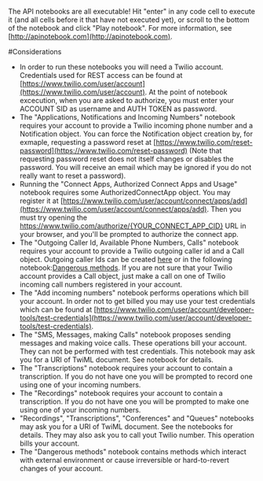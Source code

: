 The API notebooks are all executable! Hit "enter" in any code cell to execute it (and all cells before it that have not executed yet), or scroll to the bottom of the notebook and click "Play notebook". For more information, see [http://apinotebook.com](http://apinotebook.com).

#Considerations

- In order to run these notebooks you will need a Twilio account. Credentials used for REST access can be found at [https://www.twilio.com/user/account](https://www.twilio.com/user/account). At the point of notebook excecution, when you are asked to authorize, you must enter your ACCOUNT SID as username and AUTH TOKEN as password.
- The "Applications, Notifications and Incoming Numbers" notebook requires your account to provide a Twilio incoming phone number and a Notification object. You can force the Notification object creation by, for exmaple, requesting a password reset at [https://www.twilio.com/reset-password](https://www.twilio.com/reset-password) (Note that requesting password reset does not itself changes or disables the password. You will receive an email which may be ignored if you do not really want to reset a password). 
- Running the "Connect Apps, Authorized Connect Apps and Usage" notebook requires some AuthorizedConnectApp object. You may register it at [https://www.twilio.com/user/account/connect/apps/add](https://www.twilio.com/user/account/connect/apps/add). Then you must try opening the https://www.twilio.com/authorize/{YOUR_CONNECT_APP_CID} URL in your browser, and you'll be prompted to authorize the connect app.
- The "Outgoing Caller Id, Available Phone Numbers, Calls" notebook requires your account to provide a Twilio outgoing caller id and a Call object. Outgoing caller Ids can be created [here](https://www.twilio.com/user/account/phone-numbers/verified) or in the following notebook:[Dangerous methods](/apiplatform/popular/#/portals/organizations/52560d3f-c37a-409d-9887-79e0a9a9ecff/apis/5502/versions/5487/pages/30302). If you are not sure that your Twilio account provides a Call object, just make a call on one of Twilio incoming call numbers registered in your account.
- The "Add incoming numbers" notebook performs operations which bill your account. In order not to get billed you may use your test credentials which can be found at [https://www.twilio.com/user/account/developer-tools/test-credentials](https://www.twilio.com/user/account/developer-tools/test-credentials).
- The "SMS, Messages, making Calls" notebook proposes sending messages and making voice calls. These operations bill your account.  They can not be performed with test credentials. This notebook may ask you for a URI of TwiML document. See notebook for details.
- The "Transcriptions" notebook requires your account to contain a transcription. If you do not have one you will be prompted to record one using one of your incoming numbers.
- The "Recordings" notebook requires your account to contain a transcription. If you do not have one you will be prompted to make one using one of your incoming numbers.
- "Recordings", "Transcriptions", "Conferences" and "Queues" notebooks may ask you for a URI of TwiML document. See the notebooks for details. They may also ask you to call yout Twilio number. This operation bills your account.
- The "Dangerous methods" notebook contains methods which interact with external environment or cause irreversible or hard-to-revert changes of your account.